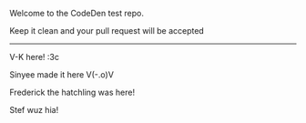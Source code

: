 Welcome to the CodeDen test repo.

Keep it clean and your pull request will be accepted



--------------------------------------------------




V-K here! :3c

Sinyee made it here V(-.o)V

Frederick the hatchling was here!

Stef wuz hia!